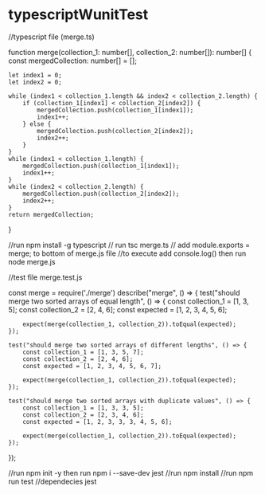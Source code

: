 # typescriptWunitTest

//typescript file (merge.ts)

function merge(collection_1: number[], collection_2: number[]): number[] {
    const mergedCollection: number[] = [];

    let index1 = 0;
    let index2 = 0;

    while (index1 < collection_1.length && index2 < collection_2.length) {
        if (collection_1[index1] < collection_2[index2]) {
            mergedCollection.push(collection_1[index1]);
            index1++;
        } else {
            mergedCollection.push(collection_2[index2]);
            index2++;
        }
    }
    while (index1 < collection_1.length) {
        mergedCollection.push(collection_1[index1]);
        index1++;
    }
    while (index2 < collection_2.length) {
        mergedCollection.push(collection_2[index2]);
        index2++;
    }
    return mergedCollection;
}

//run npm install -g typescript
// run tsc merge.ts
// add module.exports = merge; to bottom of merge.js file
//to execute add console.log() then run node merge.js

//test file merge.test.js

const merge = require('./merge')
describe("merge", () => {
    test("should merge two sorted arrays of equal length", () => {
        const collection_1 = [1, 3, 5];
        const collection_2 = [2, 4, 6];
        const expected = [1, 2, 3, 4, 5, 6];

        expect(merge(collection_1, collection_2)).toEqual(expected);
    });

    test("should merge two sorted arrays of different lengths", () => {
        const collection_1 = [1, 3, 5, 7];
        const collection_2 = [2, 4, 6];
        const expected = [1, 2, 3, 4, 5, 6, 7];

        expect(merge(collection_1, collection_2)).toEqual(expected);
    });

    test("should merge two sorted arrays with duplicate values", () => {
        const collection_1 = [1, 3, 3, 5];
        const collection_2 = [2, 3, 4, 6];
        const expected = [1, 2, 3, 3, 3, 4, 5, 6];

        expect(merge(collection_1, collection_2)).toEqual(expected);
    });
});


//run npm init -y then run npm i --save-dev jest
//run npm install
//run npm run test
//dependecies jest
